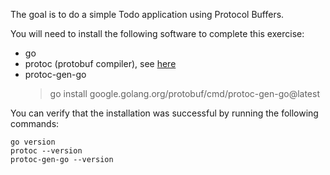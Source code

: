The goal is to do a simple Todo application using Protocol Buffers.

You will need to install the following software to complete this exercise:

- go
- protoc (protobuf compiler), see [here](https://protobuf.dev/downloads/)
- protoc-gen-go
  > go install google.golang.org/protobuf/cmd/protoc-gen-go@latest

You can verify that the installation was successful by running the following commands:
    
    go version
    protoc --version
    protoc-gen-go --version

